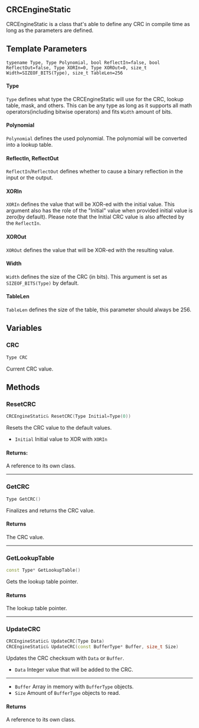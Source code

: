 
## CRCEngineStatic
CRCEngineStatic is a class that's able to define any CRC in compile time as long as the parameters are defined.


## Template Parameters

`typename Type, Type Polynomial, bool ReflectIn=false, bool ReflectOut=false, Type XORIn=0, Type XOROut=0, size_t Width=SIZEOF_BITS(Type), size_t TableLen=256`

####  Type

`Type` defines what type the CRCEngineStatic will use for the CRC, lookup table, mask, and others. This can be any type as long as it supports all math operators(including bitwise operators) and fits `Width` amount of bits.

#### Polynomial
`Polynomial` defines the used polynomial. The polynomial will be converted into a lookup table.

#### ReflectIn, ReflectOut
`ReflectIn`/`ReflectOut` defines whether to cause a binary reflection in the input or the output.

####  XORIn
`XORIn` defines the value that will be XOR-ed with the initial value. This argument also has the role of the "Initial" value when provided initial value is zero(by default).
Please note that the Initial CRC value is also affected by the `ReflectIn`.

#### XOROut
`XOROut` defines the value that will be XOR-ed with the resulting value.

#### Width
`Width` defines the size of the CRC (in bits). This argument is set as `SIZEOF_BITS(Type)` by default.

#### TableLen
`TableLen` defines the size of the table, this parameter should always be 256.

## Variables

### CRC
```c++
Type CRC
```
Current CRC value.


## Methods

### ResetCRC
```c++
CRCEngineStatic& ResetCRC(Type Initial=Type(0))
```
Resets the CRC value to the default values.<br>
 - `Initial` Initial value to XOR with `XORIn`<br>
#### Returns:
A reference to its own class.

---

### GetCRC
```c++
Type GetCRC()
```
Finalizes and returns the CRC value.
#### Returns
The CRC value.

---

### GetLookupTable
```c++
const Type* GetLookupTable()
```
Gets the lookup table pointer.
#### Returns
The lookup table pointer.

---

### UpdateCRC
```c++
CRCEngineStatic& UpdateCRC(Type Data)
CRCEngineStatic& UpdateCRC(const BufferType* Buffer, size_t Size)
```
Updates the CRC checksum with `Data` or `Buffer`.<br>
 - `Data` Integer value that will be added to the CRC.<br>
 ---
 - `Buffer` Array in memory with `BufferType` objects.<br>
 - `Size` Amount of `BufferType` objects to read.<br>
#### Returns
A reference to its own class.

